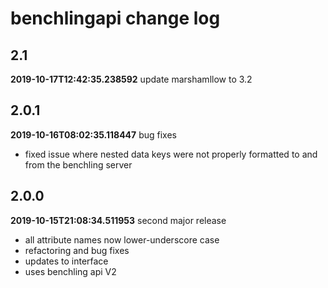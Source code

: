 # benchlingapi change log
## 2.1
**2019-10-17T12:42:35.238592**
update marshamllow to 3.2




## 2.0.1
**2019-10-16T08:02:35.118447**
bug fixes

 - fixed issue where nested data keys were not properly formatted to and from the benchling server


## 2.0.0
**2019-10-15T21:08:34.511953**
second major release

 - all attribute names now lower-underscore case
 - refactoring and bug fixes
 - updates to interface
 - uses benchling api V2
